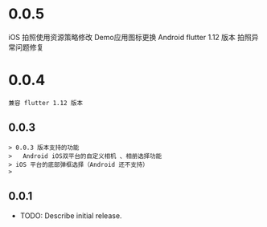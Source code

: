
# 0.0.5 

   iOS 拍照使用资源策略修改
   Demo应用图标更换
   Android  flutter 1.12 版本 拍照异常问题修复

# 0.0.4 
    
    兼容 flutter 1.12 版本

## 0.0.3 

    > 0.0.3 版本支持的功能 
    > 	Android iOS双平台的自定义相机 、相册选择功能
    > iOS 平台的底部弹框选择（Android 还不支持）
    > 

## 0.0.1

* TODO: Describe initial release.
